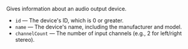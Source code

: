 Gives information about an audio output device.

   - `id` — The device's ID, which is 0 or greater. 
   - `name` — The device's name, including the manufacturer and model.
   - `channelCount` — The number of input channels (e.g., 2 for left/right stereo).
